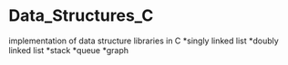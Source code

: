 # Data_Structures_C

implementation of data structure libraries in C
*singly linked list
*doubly linked list
*stack
*queue
*graph
